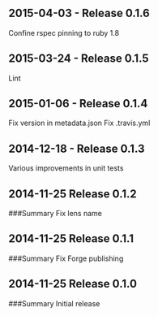 ## 2015-04-03 - Release 0.1.6

Confine rspec pinning to ruby 1.8

## 2015-03-24 - Release 0.1.5

Lint

## 2015-01-06 - Release 0.1.4

Fix version in metadata.json
Fix .travis.yml

## 2014-12-18 - Release 0.1.3

Various improvements in unit tests

## 2014-11-25 Release 0.1.2
###Summary
Fix lens name

## 2014-11-25 Release 0.1.1
###Summary
Fix Forge publishing

## 2014-11-25 Release 0.1.0
###Summary
Initial release

